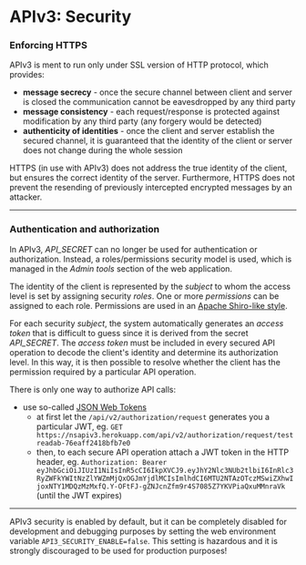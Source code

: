 # APIv3: Security

### Enforcing HTTPS
APIv3 is ment to run only under SSL version of HTTP protocol, which provides:
- **message secrecy** - once the secure channel between client and server is closed the communication cannot be eavesdropped by any third party
- **message consistency** - each request/response is protected against modification by any third party (any forgery would be detected)
- **authenticity of identities** - once the client and server establish the secured channel, it is guaranteed that the identity of the client or server does not change during the whole session

HTTPS (in use with APIv3) does not address the true identity of the client, but ensures the correct identity of the server. Furthermore, HTTPS does not prevent the resending of previously intercepted encrypted messages by an attacker.


---
###  Authentication and authorization
In APIv3, *API_SECRET* can no longer be used for authentication or authorization. Instead, a roles/permissions security model is used, which is managed in the *Admin tools* section of the web application.


The identity of the client is represented by the *subject* to whom the access level is set by assigning security *roles*. One or more *permissions* can be assigned to each role. Permissions are used in an [Apache Shiro-like style](http://shiro.apache.org/permissions.html "Apache Shiro-like style").


For each security *subject*, the system automatically generates an *access token* that is difficult to guess since it is derived from the secret *API_SECRET*. The *access token* must be included in every secured API operation to decode the client's identity and determine its authorization level. In this way, it is then possible to resolve whether the client has the permission required by a particular API operation.


There is only one way to authorize API calls:
- use so-called [JSON Web Tokens](https://jwt.io "JSON Web Tokens")
  - at first let the `/api/v2/authorization/request` generates you a particular JWT, eg. `GET https://nsapiv3.herokuapp.com/api/v2/authorization/request/testreadab-76eaff2418bfb7e0`
  - then, to each secure API operation attach a JWT token in the HTTP header, eg. `Authorization: Bearer eyJhbGciOiJIUzI1NiIsInR5cCI6IkpXVCJ9.eyJhY2Nlc3NUb2tlbiI6InRlc3RyZWFkYWItNzZlYWZmMjQxOGJmYjdlMCIsImlhdCI6MTU2NTAzOTczMSwiZXhwIjoxNTY1MDQzMzMxfQ.Y-OFtFJ-gZNJcnZfm9r4S7085Z7YKVPiaQxuMMnraVk` (until the JWT expires)


---
APIv3 security is enabled by default, but it can be completely disabled for development and debugging purposes by setting the web environment variable `API3_SECURITY_ENABLE=false`.
This setting is hazardous and it is strongly discouraged to be used for production purposes!
